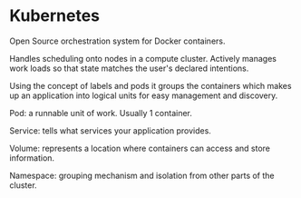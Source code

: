 # Kubernetes

Open Source orchestration system for Docker containers.

Handles scheduling onto nodes in a compute cluster.
Actively manages work loads so that state matches the user's declared intentions.

Using the concept of labels and pods it groups the containers which makes up an
application into logical units for easy management and discovery.

Pod: a runnable unit of work. Usually 1 container.

Service: tells what services your application provides.

Volume: represents a location where containers can access and store information.

Namespace: grouping mechanism and isolation from other parts of the cluster.

